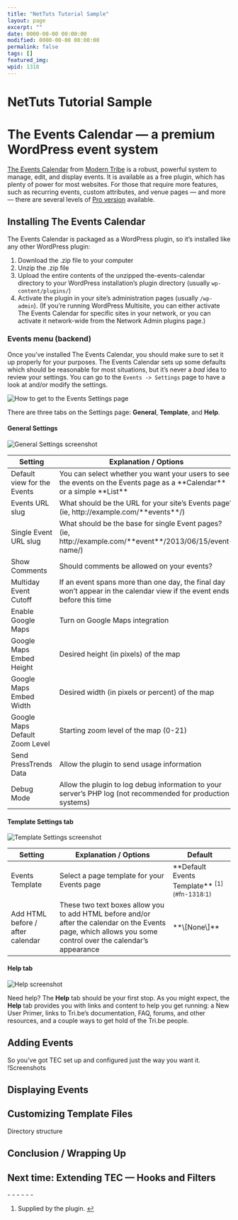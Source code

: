 ```yaml
---
title: "NetTuts Tutorial Sample"
layout: page
excerpt: ""
date: 0000-00-00 00:00:00
modified: 0000-00-00 00:00:00
permalink: false
tags: []
featured_img: 
wpid: 1318
---
```


# NetTuts Tutorial Sample

The Events Calendar — a premium WordPress event system
======================================================

[The Events Calendar](http://tri.be/wordpress-events-calendar/) from [Modern Tribe](http://tri.be/) is a robust, powerful system to manage, edit, and display events. It is available as a free plugin, which has plenty of power for most websites. For those that require more features, such as recurring events, custom attributes, and venue pages — and more — there are several levels of [Pro version](http://tri.be/shop/wordpress-events-calendar-pro/) available.

Installing The Events Calendar
------------------------------

The Events Calendar is packaged as a WordPress plugin, so it’s installed like any other WordPress plugin:

1. Download the .zip file to your computer
2. Unzip the .zip file
3. Upload the entire contents of the unzipped the-events-calendar directory to your WordPress installation’s plugin directory (usually `wp-content/plugins/`)
4. Activate the plugin in your site’s administration pages (usually `/wp-admin`). (If you’re running WordPress Multisite, you can either activate The Events Calendar for specific sites in your network, or you can activate it network-wide from the Network Admin plugins page.)

### Events menu (backend)

Once you’ve installed The Events Calendar, you should make sure to set it up properly for your purposes. The Events Calendar sets up some defaults which should be reasonable for most situations, but it’s never a *bad* idea to review your settings. You can go to the `Events -> Settings` page to have a look at and/or modify the settings.

![How to get to the Events Settings page](nettuts-img/the-events-calendar-settings.png)

There are three tabs on the Settings page: **General**, **Template**, and **Help**.

#### General Settings

![General Settings screenshot](nettuts-img/the-event-calendar-settings-general-tab.png)

<table><thead><tr><th>Setting</th><th>Explanation / Options</th><th>Default</th></tr></thead><tbody><tr><td>Default view for the Events</td><td>You can select whether you want your users to see the events on the Events page as a **Calendar** or a simple **List**</td><td>**Calendar**</td></tr><tr><td>Events URL slug</td><td>What should be the URL for your site’s Events page? (ie, http://example.com/**events**/)</td><td>**events**</td></tr><tr><td>Single Event URL slug</td><td>What should be the base for single Event pages? (ie, http://example.com/**event**/2013/06/15/event-name/)</td><td>**event**</td></tr><tr><td>Show Comments</td><td>Should comments be allowed on your events?</td><td>**False**</td></tr><tr><td>Multiday Event Cutoff</td><td>If an event spans more than one day, the final day won’t appear in the calendar view if the event ends before this time</td><td>**12:00 AM**</td></tr><tr><td>Enable Google Maps</td><td>Turn on Google Maps integration</td><td>**True**</td></tr><tr><td>Google Maps Embed Height</td><td>Desired height (in pixels) of the map</td><td>**350**</td></tr><tr><td>Google Maps Embed Width</td><td>Desired width (in pixels or percent) of the map</td><td>**100%**</td></tr><tr><td>Google Maps Default Zoom Level</td><td>Starting zoom level of the map (0-21)</td><td>**10**</td></tr><tr><td>Send PressTrends Data</td><td>Allow the plugin to send usage information</td><td>**False**</td></tr><tr><td>Debug Mode</td><td>Allow the plugin to log debug information to your server’s PHP log (not recommended for production systems)</td><td>**False**</td></tr></tbody></table>

#### Template Settings tab

![Template Settings screenshot](nettuts-img/the-event-calendar-settings-template-tab.png)

<table><thead><tr><th>Setting</th><th>Explanation / Options</th><th>Default</th></tr></thead><tbody><tr><td>Events Template</td><td>Select a page template for your Events page</td><td>**Default Events Template** <sup id="fnref-1318:1">[1](#fn-1318:1)</sup></td></tr><tr><td>Add HTML before / after calendar</td><td>These two text boxes allow you to add HTML before and/or after the calendar on the Events page, which allows you some control over the calendar’s appearance</td><td>**\[None\]**</td></tr></tbody></table>

#### Help tab

![Help screenshot](nettuts-img/the-event-calendar-settings-help-tab.png)

Need help? The **Help** tab should be your first stop. As you might expect, the **Help** tab provides you with links and content to help you get running: a New User Primer, links to Tri.be’s documentation, FAQ, forums, and other resources, and a couple ways to get hold of the Tri.be people.

Adding Events
-------------

So you’ve got TEC set up and configured just the way you want it.  
!Screenshots

Displaying Events
-----------------

Customizing Template Files
--------------------------

Directory structure

Conclusion / Wrapping Up
------------------------

Next time: Extending TEC — Hooks and Filters
--------------------------------------------

<div class="footnotes">- - - - - -

1. Supplied by the plugin. [↩](#fnref-1318:1)

</div>